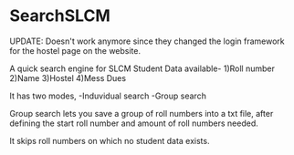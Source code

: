 # SearchSLCM

UPDATE: Doesn't work anymore since they changed the login framework for the hostel page on the website.

A quick search engine for SLCM
Student Data available-
1)Roll number
2)Name
3)Hostel
4)Mess Dues

It has two modes, 
-Induvidual search 
-Group search

Group search lets you save a group of roll numbers into a txt file, after defining the start roll number and amount of roll numbers needed.

It skips roll numbers on which no student data exists.
